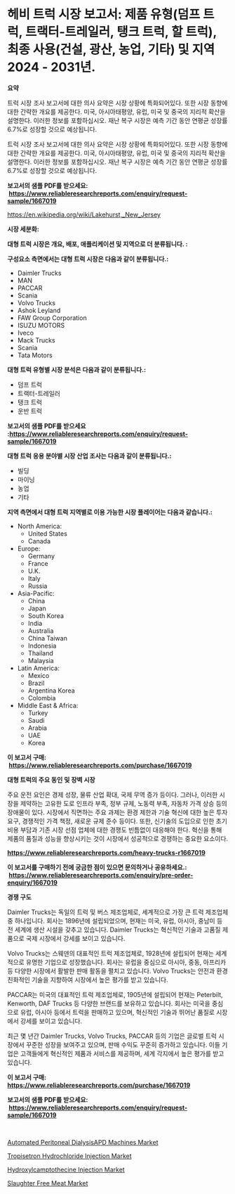 <p><h1>헤비 트럭 시장 보고서: 제품 유형(덤프 트럭, 트랙터-트레일러, 탱크 트럭, 할 트럭), 최종 사용(건설, 광산, 농업, 기타) 및 지역 2024 - 2031년.</h1></p><p><strong>요약</strong></p>
<p><p>트럭 시장 조사 보고서에 대한 의사 요약은 시장 상황에 특화되어있다. 또한 시장 동향에 대한 간략한 개요를 제공한다. 미국, 아시아태평양, 유럽, 미국 및 중국의 지리적 확산을 설명한다. 이러한 정보를 포함하십시오. 재난 복구 시장은 예측 기간 동안 연평균 성장률 6.7%로 성장할 것으로 예상됩니다.</p><p>트럭 시장 조사 보고서에 대한 의사 요약은 시장 상황에 특화되어있다. 또한 시장 동향에 대한 간략한 개요를 제공한다. 미국, 아시아태평양, 유럽, 미국 및 중국의 지리적 확산을 설명한다. 이러한 정보를 포함하십시오. 재난 복구 시장은 예측 기간 동안 연평균 성장률 6.7%로 성장할 것으로 예상됩니다.</p></p>
<p><strong>보고서의 샘플 PDF를 받으세요: &nbsp;<a href="https://www.reliableresearchreports.com/enquiry/request-sample/1667019">https://www.reliableresearchreports.com/enquiry/request-sample/1667019</a></strong></p>
<p><a href="https://en.wikipedia.org/wiki/Lakehurst,_New_Jersey">https://en.wikipedia.org/wiki/Lakehurst,_New_Jersey</a></p>
<p><strong>시장 세분화:</strong></p>
<p><strong> 대형 트럭 시장은 개요, 배포, 애플리케이션 및 지역으로 더 분류됩니다. :</strong></p>
<p><strong>구성요소 측면에서는 대형 트럭 시장은 다음과 같이 분류됩니다.:</strong></p>
<p><ul><li>Daimler Trucks</li><li>MAN</li><li>PACCAR</li><li>Scania</li><li>Volvo Trucks</li><li>Ashok Leyland</li><li>FAW Group Corporation</li><li>ISUZU MOTORS</li><li>Iveco</li><li>Mack Trucks</li><li>Scania</li><li>Tata Motors</li></ul></p>
<p><strong> 대형 트럭 유형별 시장 분석은 다음과 같이 분류됩니다.:</strong></p>
<p><ul><li>덤프 트럭</li><li>트랙터-트레일러</li><li>탱크 트럭</li><li>운반 트럭</li></ul></p>
<p><strong>보고서의 샘플 PDF를 받으세요 :<a href="https://www.reliableresearchreports.com/enquiry/request-sample/1667019">https://www.reliableresearchreports.com/enquiry/request-sample/1667019</a></strong></p>
<p><strong> 대형 트럭 응용 분야별 시장 산업 조사는 다음과 같이 분류됩니다.:</strong></p>
<p><ul><li>빌딩</li><li>마이닝</li><li>농업</li><li>기타</li></ul></p>
<p><strong>지역 측면에서 대형 트럭 지역별로 이용 가능한 시장 플레이어는 다음과 같습니다.:</strong></p>
<p><ul>
    <li>
        North America:
        <ul>
            <li>United States</li>
            <li>Canada</li>
        </ul>
    </li>
    <li>
        Europe:
        <ul>
            <li>Germany</li>
            <li>France</li>
            <li>U.K.</li>
            <li>Italy</li>
            <li>Russia</li>
        </ul>
    </li>
    <li>
        Asia-Pacific:
        <ul>
            <li>China</li>
            <li>Japan</li>
            <li>South Korea</li>
            <li>India</li>
            <li>Australia</li>
            <li>China Taiwan</li>
            <li>Indonesia</li>
            <li>Thailand</li>
            <li>Malaysia</li>
        </ul>
    </li>
    <li>
        Latin America:
        <ul>
            <li>Mexico</li>
            <li>Brazil</li>
            <li>Argentina Korea</li>
            <li>Colombia</li>
        </ul>
    </li>
    <li>
        Middle East & Africa:
        <ul>
            <li>Turkey</li>
            <li>Saudi</li>
            <li>Arabia</li>
            <li>UAE</li>
            <li>Korea</li>
        </ul>
    </li>
    </ul></p>
<p><strong>이 보고서 구매: &nbsp;<a href="https://www.reliableresearchreports.com/purchase/1667019">https://www.reliableresearchreports.com/purchase/1667019</a></strong></p>
<p><strong>대형 트럭의 주요 동인 및 장벽 시장</strong></p>
<p><p>주요 운전 요인은 경제 성장, 물류 산업 확대, 국제 무역 증가 등이다. 그러나, 이러한 시장을 제약하는 고유한 도로 인프라 부족, 정부 규제, 노동력 부족, 자동차 가격 상승 등의 장애물이 있다. 시장에서 직면하는 주요 과제는 환경 제한과 기술 혁신에 대한 높은 투자 요구, 경쟁적인 가격 책정, 새로운 규제 준수 등이다. 또한, 신기술의 도입으로 인한 초기 비용 부담과 기존 시장 선점 업체에 대한 경쟁도 빈틈없이 대응해야 한다. 혁신을 통해 제품의 품질과 성능을 향상시키는 것이 시장에서 성공적으로 경쟁하는 중요한 요소이다.</p></p>
<p><strong><a href="https://www.reliableresearchreports.com/heavy-trucks-r1667019">https://www.reliableresearchreports.com/heavy-trucks-r1667019</a></strong></p>
<p><strong>이 보고서를 구매하기 전에 궁금한 점이 있으면 문의하거나 공유하세요.: &nbsp;<a href="https://www.reliableresearchreports.com/enquiry/pre-order-enquiry/1667019">https://www.reliableresearchreports.com/enquiry/pre-order-enquiry/1667019</a></strong></p>
<p><strong>경쟁 구도</strong></p>
<p><p>Daimler Trucks는 독일의 트럭 및 버스 제조업체로, 세계적으로 가장 큰 트럭 제조업체 중 하나입니다. 회사는 1896년에 설립되었으며, 현재는 미국, 유럽, 아시아, 중남미 등 전 세계에 생산 시설을 갖추고 있습니다. Daimler Trucks는 혁신적인 기술과 고품질 제품으로 국제 시장에서 강세를 보이고 있습니다.</p><p>Volvo Trucks는 스웨덴의 대표적인 트럭 제조업체로, 1928년에 설립되어 현재는 세계적으로 유명한 기업으로 성장했습니다. 회사는 유럽을 중심으로 아시아, 중동, 아프리카 등 다양한 시장에서 활발한 판매 활동을 펼치고 있습니다. Volvo Trucks는 안전과 환경 친화적인 기술을 지향하여 시장에서 높은 평가를 받고 있습니다.</p><p>PACCAR는 미국의 대표적인 트럭 제조업체로, 1905년에 설립되어 현재는 Peterbilt, Kenworth, DAF Trucks 등 다양한 브랜드를 보유하고 있습니다. 회사는 미국을 중심으로 유럽, 아시아 등에서 트럭을 판매하고 있으며, 혁신적인 기술과 뛰어난 품질로 시장에서 강세를 보이고 있습니다.</p><p>최근 몇 년간 Daimler Trucks, Volvo Trucks, PACCAR 등의 기업은 글로벌 트럭 시장에서 꾸준한 성장을 보여주고 있으며, 판매 수익도 꾸준히 증가하고 있습니다. 이들 기업은 고객들에게 혁신적인 제품과 서비스를 제공하며, 세계 각지에서 높은 평가를 받고 있습니다.</p></p>
<p><strong>이 보고서 구매: &nbsp; <a href="https://www.reliableresearchreports.com/purchase/1667019">https://www.reliableresearchreports.com/purchase/1667019</a></strong></p>
<p><strong>보고서의 샘플 PDF를 받으세요: &nbsp;<a href="https://www.reliableresearchreports.com/enquiry/request-sample/1667019">https://www.reliableresearchreports.com/enquiry/request-sample/1667019</a></strong><strong></strong></p>
<p>&nbsp;</p>
<p><p><a href="https://github.com/theanastasiyah/Market-Research-Report-List-1/blob/main/automated-peritoneal-dialysisapd-machines-market.md">Automated Peritoneal DialysisAPD Machines Market</a></p><p><a href="https://issuu.com/reportprime-2/docs/tropisetron-hydrochloride-injection-market-size-20">Tropisetron Hydrochloride Injection Market</a></p><p><a href="https://issuu.com/reportprime-2/docs/hydroxylcamptothecine-injection-market-size-2030.p">Hydroxylcamptothecine Injection Market</a></p><p><a href="https://github.com/lukmanduiky01/Market-Research-Report-List-1/blob/main/slaughter-free-meat-market.md">Slaughter Free Meat Market</a></p></p>